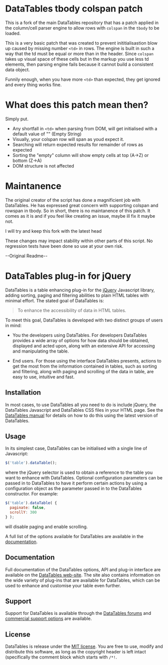 # DataTables tbody colspan patch

This is a fork of the main DataTables repository that has a patch applied in the column/cell parser engine to allow rows with `colspan` in the `tbody` to be loaded.

This is a very basic patch that was created to prevent inititialisastion blow up caused by missing number `<td>` in rows. The engine is built in such a way that the td must be equal or more than in the header. Since `colspan` takes up visual space of these cells but in the markup you use less td elements, then parsing engine fails because it cannot build a consistent data object. 

Funnily enough, when you have more `<td>` than expected, they get ignored and every thing works fine.

# What does this patch mean then? 

Simply put.

 - Any shortfall in `<td>` when parsing from DOM, will get initialised with a default value of "" (Empty String)
 - Visually, your colspan row will span as youd expect it. 
 - Searching will return expected results for remainder of rows as expected
 - Sorting the "empty" column will show empty cells at top (A->Z) or bottom (Z->A)
 - DOM structure is not affected
 
# Maintanence

The original creator of the script has done a magnificient job with DataTables. He has expressed great concern with supporting colspan and rowspan in tbody. So in short, there is no maintanence of this patch. It comes as it is and if you feel like creating an issue, maybe ill fix it maybe not. 

I will try and keep this fork with the latest head

These changes may impact stability within other parts of this script. 
No regression tests have been done so use at your own risk.

--Original Readme--

# DataTables plug-in for jQuery

DataTables is a table enhancing plug-in for the [jQuery](//jquery.com) Javascript library, adding sorting, paging and filtering abilities to plain HTML tables with minimal effort. The stated goal of DataTables is:

> To enhance the accessibility of data in HTML tables.

To meet this goal, DataTables is developed with two distinct groups of users in mind:

* You the developers using DataTables. For developers DataTables provides a wide array of options for how data should be obtained, displayed and acted upon, along with an extensive API for accessing and manipulating the table.

* End users. For those using the interface DataTables presents, actions to get the most from the information contained in tables, such as sorting and filtering, along with paging and scrolling of the data in table, are easy to use, intuitive and fast.


## Installation

In most cases, to use DataTables all you need to do is include jQuery, the DataTables Javascript and DataTables CSS files in your HTML page. See the [DataTables manual](http://datatables.net/manual/installation#Including-Javascript-/-CSS) for details on how to do this using the latest version of DataTables.


## Usage

In its simplest case, DataTables can be initialised with a single line of Javascript:

```js
$('table').dataTable();
```

where the jQuery selector is used to obtain a reference to the table you want to enhance with DataTables. Optional configuration parameters can be passed in to DataTables to have it perform certain actions by using a configuration object as the parameter passed in to the DataTables constructor. For example:

```js
$('table').dataTable( {
  paginate: false,
  scrollY: 300
} );
```

will disable paging and enable scrolling.

A full list of the options available for DataTables are available in the [documentation](//datatables.net).


## Documentation

Full documentation of the DataTables options, API and plug-in interface are available on the [DataTables web-site](//datatables.net). The site also contains information on the wide variety of plug-ins that are available for DataTables, which can be used to enhance and customise your table even further.


## Support

Support for DataTables is available through the [DataTables forums](//datatables.net/forums) and [commercial support options](//datatables.net/support) are available.


## License

DataTables is release under the [MIT license](//datatables.net/license). You are free to use, modify and distribute this software, as long as the copyright header is left intact (specifically the comment block which starts with `/*!`.
